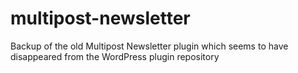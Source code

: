 # multipost-newsletter
Backup of the old Multipost Newsletter plugin which seems to have disappeared from the WordPress plugin repository
